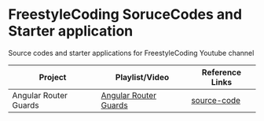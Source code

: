 # FreestyleCoding SoruceCodes and Starter application
Source codes and starter applications for FreestyleCoding Youtube channel

Project  | Playlist/Video | Reference Links
------------- | ------------- | -------------|
Angular Router Guards | [Angular Router Guards]() | [source-code](https://github.com/rajithst/FreestyleCoding-soruce-codes/tree/master/angular-router-guards)
